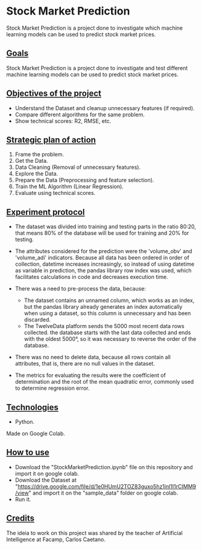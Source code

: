 # Stock Market Prediction

<p>Stock Market Prediction is a project done to investigate which machine learning models can be used to predict stock market prices.</p>

## <ins>Goals</ins>

<p>Stock Market Prediction is a project done to investigate and test different machine learning models can be used to predict stock market prices.</p>

## <ins>Objectives of the project</ins>

- Understand the Dataset and cleanup unnecessary features (if required).
- Compare different algorithms for the same problem.
- Show technical scores: R2, RMSE, etc.

## <ins>Strategic plan of action</ins>

1. Frame the problem.
2. Get the Data.
3. Data Cleaning (Removal of unnecessary features).
4. Explore the Data.
5. Prepare the Data (Preprocessing and feature selection).
6. Train the ML Algorithm (Linear Regression).
7. Evaluate using technical scores.

## <ins>Experiment protocol</ins>

- The dataset was divided into training and testing parts in the ratio 80:20, that means 80% of the database will be used for training and 20% for testing.
- The attributes considered for the prediction were the 'volume_obv' and 'volume_adi' indicators. Because all data has been ordered in order of collection, datetime increases increasingly, so instead of using datetime as variable in prediction, the pandas library row index was used, which facilitates calculations in code and decreases execution time. 
- There was a need to pre-process the data, because:
  * The dataset contains an unnamed column, which works as an index, but the pandas library already generates an index automatically when using a dataset, so this column is unnecessary and has been discarded. 
  * The TwelveData platform sends the 5000 most recent data rows collected. the database starts with the last data collected and ends with the oldest 5000°, so it was necessary to reverse the order of the database.

- There was no need to delete data, because all rows contain all attributes, that is, there are no null values in the dataset.
- The metrics for evaluating the results were the coefficient of determination and the root of the mean quadratic error, commonly used to determine regression error.


## <ins>Technologies</ins>

- Python.
<p>Made on Google Colab.</p>

## <ins>How to use </ins>

- Download the "StockMarketPrediction.ipynb" file on this repository and import it on google colab.
- Download the Dataset at "https://drive.google.com/file/d/1e0HUmU2TOZ83guxo5hz1inl1I1rCIMM9/view" and import it on the "sample_data" folder on google colab.
- Run it.

## <ins>Credits</ins>

<p> The ideia to work on this project was shared by the teacher of Artificial Intelligence at Facamp, Carlos Caetano.</p>
